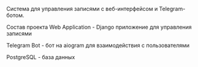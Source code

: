 Система для управления записями с веб-интерфейсом и Telegram-ботом.

Состав проекта
Web Application - Django приложение для управления записями

Telegram Bot - бот на aiogram для взаимодействия с пользователями

PostgreSQL - база данных
